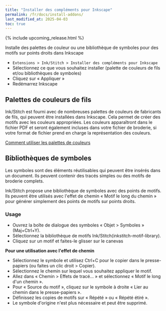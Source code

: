 ```yaml
---
title: "Installer des compléments pour Inkscape"
permalink: /fr/docs/install-addons/
last_modified_at: 2025-04-03
toc: true
---
```

{% include upcoming_release.html %}

Installe des palettes de couleur ou une bibliothèque de symboles pour des motifs sur points droits dans Inkscape

* `Extensions > Ink/Stitch > Installer des compléments pour Inkscape`
* Sélectionnez ce que vous souhaitez installer (palette de couleurs de fils et/ou bibliothèques de symboles)
* Cliquez sur « Appliquer »
* Redémarrez Inkscape


## Palettes de couleurs de fils

Ink/Stitch est fourni avec de nombreuses palettes de couleurs de fabricants de fils, qui peuvent être installées dans Inkscape. Cela permet de créer des motifs avec les couleurs appropriées.
Les couleurs apparaîtront dans le fichier PDF et seront également incluses dans votre fichier de broderie, si votre format de fichier prend en charge la représentation des couleurs.

[Comment utiliser les palettes de couleurs](/fr/docs/thread-color/#working-with-palettes)

## Bibliothèques de symboles

Les symboles sont des éléments réutilisables qui peuvent être insérés dans un document. Ils peuvent contenir des tracés simples ou des motifs de broderie complets.

Ink/Stitch propose une bibliothèque de symboles avec des points de motifs. Ils peuvent être utilisés avec l'effet de chemin « Motif le long du chemin » pour générer simplement des points de motifs sur points droits.


### Usage

* Ouvrez la boîte de dialogue des symboles « Objet > Symboles » (Maj+Ctrl+Y).
* Sélectionnez la bibliothèque de motifs Ink/Stitch(inkstitch-motif-library).
* Cliquez sur un motif et faites-le glisser sur le canevas


**Pour une utilisation avec l'effet de chemin**

* Sélectionnez le symbole et utilisez Ctrl+C pour le copier dans le presse-papiers (ou faites un clic droit > Copier).
* Sélectionnez le chemin sur lequel vous souhaitez appliquer le motif.
* Allez dans « Chemin > Effets de tracé... » et sélectionnez « Motif le long d'un chemin ».
* Pour « Source du motif », cliquez sur le symbole à droite « Lier au chemin dans le presse-papiers ».
* Définissez les copies de motifs sur « Répété » ou « Répété étiré ».
* Le symbole d'origine n'est plus nécessaire et peut être supprimé.

